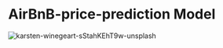 # AirBnB-price-prediction Model

![karsten-winegeart-sStahKEhT9w-unsplash](https://github.com/wainaina-peter/AirBnB-price-prediction/assets/80960028/a7cfbf00-39a1-4047-aca2-2edddcdc5303)




